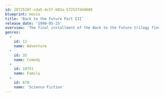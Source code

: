 ```yaml
---
id: 2872529f-cda5-4c5f-b02a-572537ddd680
blueprint: movie
title: 'Back to the Future Part III'
release_date: '1990-05-25'
overview: 'The final installment of the Back to the Future trilogy finds Marty digging the trusty DeLorean out of a mineshaft and looking up Doc in the Wild West of 1885. But when their time machine breaks down, the travelers are stranded in a land of spurs. More problems arise when Doc falls for pretty schoolteacher Clara Clayton, and Marty tangles with Buford Tannen.'
genres:
  -
    id: 12
    name: Adventure
  -
    id: 35
    name: Comedy
  -
    id: 10751
    name: Family
  -
    id: 878
    name: 'Science Fiction'
---
```

